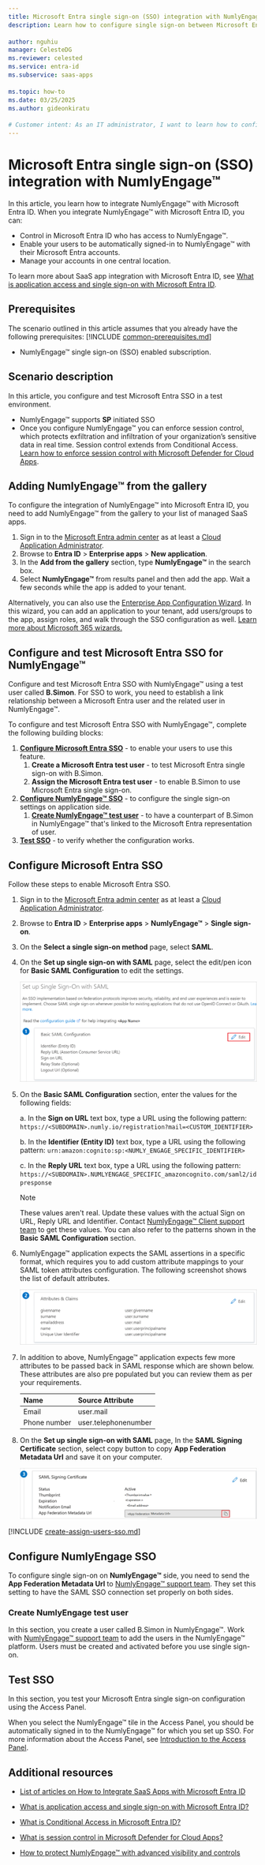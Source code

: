 ```yaml
---
title: Microsoft Entra single sign-on (SSO) integration with NumlyEngage™
description: Learn how to configure single sign-on between Microsoft Entra ID and NumlyEngage™.

author: nguhiu
manager: CelesteDG
ms.reviewer: celested
ms.service: entra-id
ms.subservice: saas-apps

ms.topic: how-to
ms.date: 03/25/2025
ms.author: gideonkiratu

# Customer intent: As an IT administrator, I want to learn how to configure single sign-on between Microsoft Entra ID and NumlyEngageâ„¢ so that I can control who has access to NumlyEngageâ„¢, enable automatic sign-in with Microsoft Entra accounts, and manage my accounts in one central location.
---
```


# Microsoft Entra single sign-on (SSO) integration with NumlyEngage™

In this article,  you learn how to integrate NumlyEngage™ with Microsoft Entra ID. When you integrate NumlyEngage™ with Microsoft Entra ID, you can:

* Control in Microsoft Entra ID who has access to NumlyEngage™.
* Enable your users to be automatically signed-in to NumlyEngage™ with their Microsoft Entra accounts.
* Manage your accounts in one central location.

To learn more about SaaS app integration with Microsoft Entra ID, see [What is application access and single sign-on with Microsoft Entra ID](~/identity/enterprise-apps/what-is-single-sign-on.md).

## Prerequisites
The scenario outlined in this article assumes that you already have the following prerequisites:
[!INCLUDE [common-prerequisites.md](~/identity/saas-apps/includes/common-prerequisites.md)]
* NumlyEngage™ single sign-on (SSO) enabled subscription.

## Scenario description

In this article,  you configure and test Microsoft Entra SSO in a test environment.

* NumlyEngage™ supports **SP** initiated SSO
* Once you configure NumlyEngage™ you can enforce session control, which protects exfiltration and infiltration of your organization’s sensitive data in real time. Session control extends from Conditional Access. [Learn how to enforce session control with Microsoft Defender for Cloud Apps](/cloud-app-security/proxy-deployment-any-app).

## Adding NumlyEngage™ from the gallery

To configure the integration of NumlyEngage™ into Microsoft Entra ID, you need to add NumlyEngage™ from the gallery to your list of managed SaaS apps.

1. Sign in to the [Microsoft Entra admin center](https://entra.microsoft.com) as at least a [Cloud Application Administrator](~/identity/role-based-access-control/permissions-reference.md#cloud-application-administrator).
1. Browse to **Entra ID** > **Enterprise apps** > **New application**.
1. In the **Add from the gallery** section, type **NumlyEngage™** in the search box.
1. Select **NumlyEngage™** from results panel and then add the app. Wait a few seconds while the app is added to your tenant.

 Alternatively, you can also use the [Enterprise App Configuration Wizard](https://portal.office.com/AdminPortal/home?Q=Docs#/azureadappintegration). In this wizard, you can add an application to your tenant, add users/groups to the app, assign roles, and walk through the SSO configuration as well. [Learn more about Microsoft 365 wizards.](/microsoft-365/admin/misc/azure-ad-setup-guides)


<a name='configure-and-test-azure-ad-sso-for-numlyengage'></a>

## Configure and test Microsoft Entra SSO for NumlyEngage™

Configure and test Microsoft Entra SSO with NumlyEngage™ using a test user called **B.Simon**. For SSO to work, you need to establish a link relationship between a Microsoft Entra user and the related user in NumlyEngage™.

To configure and test Microsoft Entra SSO with NumlyEngage™, complete the following building blocks:

1. **[Configure Microsoft Entra SSO](#configure-azure-ad-sso)** - to enable your users to use this feature.
    1. **Create a Microsoft Entra test user** - to test Microsoft Entra single sign-on with B.Simon.
    1. **Assign the Microsoft Entra test user** - to enable B.Simon to use Microsoft Entra single sign-on.
1. **[Configure NumlyEngage™ SSO](#configure-numlyengage-sso)** - to configure the single sign-on settings on application side.
    1. **[Create NumlyEngage™ test user](#create-numlyengage-test-user)** - to have a counterpart of B.Simon in NumlyEngage™ that's linked to the Microsoft Entra representation of user.
1. **[Test SSO](#test-sso)** - to verify whether the configuration works.

<a name='configure-azure-ad-sso'></a>

## Configure Microsoft Entra SSO

Follow these steps to enable Microsoft Entra SSO.

1. Sign in to the [Microsoft Entra admin center](https://entra.microsoft.com) as at least a [Cloud Application Administrator](~/identity/role-based-access-control/permissions-reference.md#cloud-application-administrator).
1. Browse to **Entra ID** > **Enterprise apps** > **NumlyEngage™** > **Single sign-on**.
1. On the **Select a single sign-on method** page, select **SAML**.
1. On the **Set up single sign-on with SAML** page, select the edit/pen icon for **Basic SAML Configuration** to edit the settings.

   ![Edit Basic SAML Configuration](common/edit-urls.png)

1. On the **Basic SAML Configuration** section, enter the values for the following fields:

	a. In the **Sign on URL** text box, type a URL using the following pattern:
    `https://<SUBDOMAIN>.numly.io/registration?mail=<CUSTOM_IDENTIFIER>`

    b. In the **Identifier (Entity ID)** text box, type a URL using the following pattern:
    `urn:amazon:cognito:sp:<NUMLY_ENGAGE_SPECIFIC_IDENTIFIER>`

    c. In the **Reply URL** text box, type a URL using the following pattern:
    `https://<SUBDOMAIN>.NUMLYENGAGE_SPECIFIC_amazoncognito.com/saml2/idpresponse`

	> [!NOTE]
	> These values aren't real. Update these values with the actual Sign on URL, Reply URL and Identifier. Contact [NumlyEngage™ Client support team](mailto:numlyengage-support@numly.io) to get these values. You can also refer to the patterns shown in the **Basic SAML Configuration** section.

1. NumlyEngage™ application expects the SAML assertions in a specific format, which requires you to add custom attribute mappings to your SAML token attributes configuration. The following screenshot shows the list of default attributes.

	![image](common/default-attributes.png)

1. In addition to above, NumlyEngage™ application expects few more attributes to be passed back in SAML response which are shown below. These attributes are also pre populated but you can review them as per your requirements.
	
	| Name |  Source Attribute |
	| ------------------ | --------- |
	| Email | user.mail |
	| Phone number | user.telephonenumber |

1. On the **Set up single sign-on with SAML** page, In the **SAML Signing Certificate** section, select copy button to copy **App Federation Metadata Url** and save it on your computer.

	![The Certificate download link](common/copy-metadataurl.png)

<a name='create-an-azure-ad-test-user'></a>

[!INCLUDE [create-assign-users-sso.md](~/identity/saas-apps/includes/create-assign-users-sso.md)]

## Configure NumlyEngage SSO

To configure single sign-on on **NumlyEngage™** side, you need to send the **App Federation Metadata Url** to [NumlyEngage™ support team](mailto:numlyengage-support@numly.io). They set this setting to have the SAML SSO connection set properly on both sides.

### Create NumlyEngage test user

In this section, you create a user called B.Simon in NumlyEngage™. Work with [NumlyEngage™ support team](mailto:numlyengage-support@numly.io) to add the users in the NumlyEngage™ platform. Users must be created and activated before you use single sign-on.

## Test SSO 

In this section, you test your Microsoft Entra single sign-on configuration using the Access Panel.

When you select the NumlyEngage™ tile in the Access Panel, you should be automatically signed in to the NumlyEngage™ for which you set up SSO. For more information about the Access Panel, see [Introduction to the Access Panel](https://support.microsoft.com/account-billing/sign-in-and-start-apps-from-the-my-apps-portal-2f3b1bae-0e5a-4a86-a33e-876fbd2a4510).

## Additional resources

- [List of articles on How to Integrate SaaS Apps with Microsoft Entra ID](./tutorial-list.md)

- [What is application access and single sign-on with Microsoft Entra ID?](~/identity/enterprise-apps/what-is-single-sign-on.md)

- [What is Conditional Access in Microsoft Entra ID?](~/identity/conditional-access/overview.md)

- [What is session control in Microsoft Defender for Cloud Apps?](/cloud-app-security/proxy-intro-aad)

- [How to protect NumlyEngage™ with advanced visibility and controls](/cloud-app-security/proxy-intro-aad)
